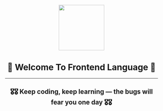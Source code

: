 <p align="center">
  <img src="" width="150" height="150" />
</p>
<h1 align="center">🎉 Welcome To Frontend Language 🎉</h1>

---

<h2 align="center">🎖️🎖️ Keep coding, keep learning — the bugs will fear you one day 🎖️🎖️</h2>
